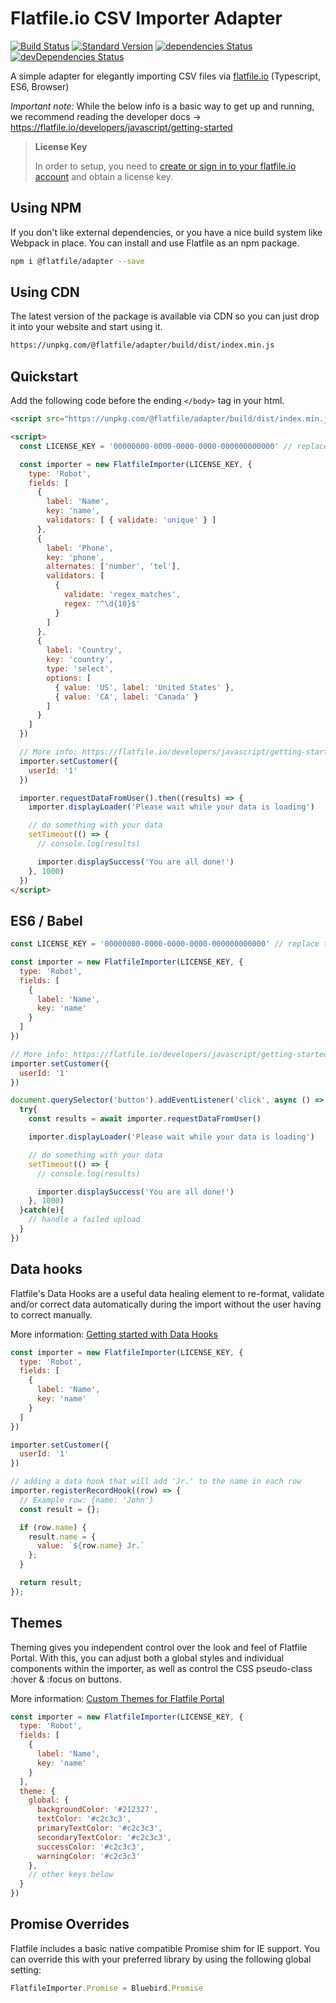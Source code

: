 # Flatfile.io CSV Importer Adapter

[![Build Status](https://travis-ci.org/FlatFilers/Adapter.svg?branch=master)](https://travis-ci.org/FlatFilers/Adapter)
[![Standard Version](https://img.shields.io/badge/release-standard%20version-brightgreen.svg)](https://github.com/conventional-changelog/standard-version)
[![dependencies Status](https://img.shields.io/david/FlatFilers/adapter)](https://david-dm.org/FlatFilers/adapter)
[![devDependencies Status](https://img.shields.io/david/dev/FlatFilers/adapter)](https://david-dm.org/FlatFilers/adapter?type=dev)


A simple adapter for elegantly importing CSV files via [flatfile.io](https://www.flatfile.io) (Typescript, ES6, Browser)

_*Important note:*_ While the below info is a basic way to get up and running, we recommend reading the developer docs &rarr; https://flatfile.io/developers/javascript/getting-started

> **License Key**
>
> In order to setup, you need to [create or sign in to your flatfile.io account](https://flatfile.io) and obtain a license key.

## Using NPM

If you don't like external dependencies, or you have a nice build system like Webpack in place. You can install and use Flatfile as an npm package.

```sh
npm i @flatfile/adapter --save
```


## Using CDN

The latest version of the package is available via CDN so you can just drop it into your website and start using it.

```sh
https://unpkg.com/@flatfile/adapter/build/dist/index.min.js
```

## Quickstart
Add the following code before the ending `</body>` tag in your html.

```html
<script src="https://unpkg.com/@flatfile/adapter/build/dist/index.min.js"></script>

<script>
  const LICENSE_KEY = '00000000-0000-0000-0000-000000000000' // replace this with your license key

  const importer = new FlatfileImporter(LICENSE_KEY, {
    type: 'Robot',
    fields: [
      {
        label: 'Name',
        key: 'name',
        validators: [ { validate: 'unique' } ]
      },
      {
        label: 'Phone',
        key: 'phone',
        alternates: ['number', 'tel'],
        validators: [
          {
            validate: 'regex_matches',
            regex: '^\d{10}$'
          }
        ]
      },
      {
        label: 'Country',
        key: 'country',
        type: 'select',
        options: [
          { value: 'US', label: 'United States' },
          { value: 'CA', label: 'Canada' }
        ]
      }
    ]
  })

  // More info: https://flatfile.io/developers/javascript/getting-started/#the-basics
  importer.setCustomer({
    userId: '1'
  })

  importer.requestDataFromUser().then((results) => {
    importer.displayLoader('Please wait while your data is loading')

    // do something with your data
    setTimeout(() => {
      // console.log(results)

      importer.displaySuccess('You are all done!')
    }, 1000)
  })
</script>
```

## ES6 / Babel

```js
const LICENSE_KEY = '00000000-0000-0000-0000-000000000000' // replace this with your license key

const importer = new FlatfileImporter(LICENSE_KEY, {
  type: 'Robot',
  fields: [
    {
      label: 'Name',
      key: 'name'
    }
  ]
})

// More info: https://flatfile.io/developers/javascript/getting-started/#the-basics
importer.setCustomer({
  userId: '1'
})

document.querySelector('button').addEventListener('click', async () => {
  try{
    const results = await importer.requestDataFromUser()

    importer.displayLoader('Please wait while your data is loading')

    // do something with your data
    setTimeout(() => {
      // console.log(results)

      importer.displaySuccess('You are all done!')
    }, 1000)
  }catch(e){
    // handle a failed upload
  }
})
```

## Data hooks
Flatfile's Data Hooks are a useful data healing element to re-format, validate and/or correct data automatically during the import without the user having to correct manually.

More information: [Getting started with Data Hooks](https://flatfile.io/developers/javascript/datahooks)

```js
const importer = new FlatfileImporter(LICENSE_KEY, {
  type: 'Robot',
  fields: [
    {
      label: 'Name',
      key: 'name'
    }
  ]
})

importer.setCustomer({
  userId: '1'
})

// adding a data hook that will add 'Jr.' to the name in each row
importer.registerRecordHook((row) => {
  // Example row: {name: 'John'}
  const result = {};

  if (row.name) {
    result.name = {
      value: `${row.name} Jr.`
    };
  }

  return result;
});
```

## Themes
Theming gives you independent control over the look and feel of Flatfile Portal. With this, you can adjust both a global styles and individual components within the importer, as well as control the CSS pseudo-class :hover & :focus on buttons.

More information: [Custom Themes for Flatfile Portal](https://flatfile.io/developers/javascript/themes)

```js
const importer = new FlatfileImporter(LICENSE_KEY, {
  type: 'Robot',
  fields: [
    {
      label: 'Name',
      key: 'name'
    }
  ],
  theme: {
    global: {
      backgroundColor: '#212327',
      textColor: '#c2c3c3',
      primaryTextColor: '#c2c3c3',
      secondaryTextColor: '#c2c3c3',
      successColor: '#c2c3c3',
      warningColor: '#c2c3c3'
    },
    // other keys below
  }
})
```

## Promise Overrides
Flatfile includes a basic native compatible Promise shim for IE support. You can override this with your preferred library by using the following global setting:

```js
FlatfileImporter.Promise = Bluebird.Promise
```
